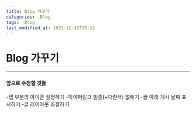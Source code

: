 ```yaml
---
title: Blog 가꾸기
categories: -Blog
tags: -Blog
last_modified_at: 2021-12-13T20:12
---
```


Blog 가꾸기
======
- - -
#### 앞으로 수정할 것들
-탭 부분의 아이콘 설정하기
-하이퍼링크 밑줄(+파란색) 없애기
-글 아래 게시 날짜 표시하기
-글 레이아웃 조절하기
